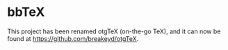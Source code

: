 bbTeX
=====

This project has been renamed otgTeX (on-the-go TeX), and it can now be found at https://github.com/breakeyd/otgTeX.
